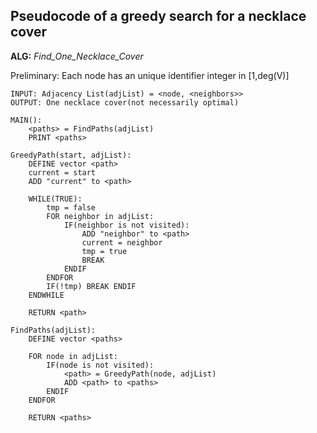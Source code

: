 ## Pseudocode of a greedy search for a necklace cover

**ALG:** *Find_One_Necklace_Cover*

Preliminary: Each node has an unique identifier integer in [1,deg(V)]
~~~
INPUT: Adjacency List(adjList) = <node, <neighbors>>
OUTPUT: One necklace cover(not necessarily optimal)

MAIN():
    <paths> = FindPaths(adjList)
    PRINT <paths>

GreedyPath(start, adjList):
    DEFINE vector <path>
    current = start
    ADD "current" to <path>

    WHILE(TRUE):
        tmp = false
        FOR neighbor in adjList:
            IF(neighbor is not visited):
                ADD "neighbor" to <path>
                current = neighbor
                tmp = true
                BREAK
            ENDIF
        ENDFOR
        IF(!tmp) BREAK ENDIF
    ENDWHILE

    RETURN <path>

FindPaths(adjList):
    DEFINE vector <paths>

    FOR node in adjList:
        IF(node is not visited):
            <path> = GreedyPath(node, adjList)
            ADD <path> to <paths>
        ENDIF
    ENDFOR

    RETURN <paths>
~~~